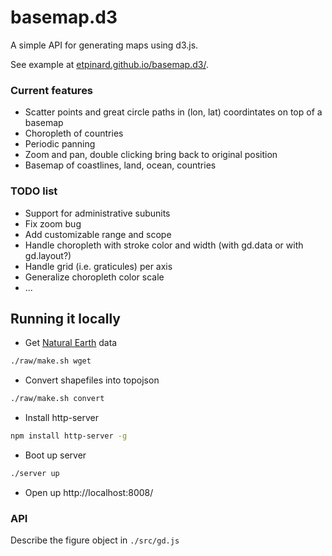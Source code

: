 # basemap.d3

A simple API for generating maps using d3.js.

See example at [etpinard.github.io/basemap.d3/](http://etpinard.github.io/basemap.d3/).


### Current features

- Scatter points and great circle paths in (lon, lat) coordintates on top of a basemap
- Choropleth of countries
- Periodic panning
- Zoom and pan, double clicking bring back to original position
- Basemap of coastlines, land, ocean, countries

### TODO list

- Support for administrative subunits
- Fix zoom bug
- Add customizable range and scope
- Handle choropleth with stroke color and width (with gd.data or with gd.layout?)
- Handle grid (i.e. graticules) per axis
- Generalize choropleth color scale
- ...

## Running it locally

- Get [Natural Earth](http://www.naturalearthdata.com/downloads/) data
```bash
./raw/make.sh wget
```

- Convert shapefiles into topojson
```bash
./raw/make.sh convert
```

- Install http-server
```bash
npm install http-server -g
```

- Boot up server
```bash
./server up

```

- Open up http://localhost:8008/ 

### API

Describe the figure object in `./src/gd.js`



